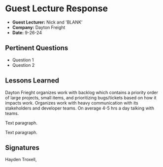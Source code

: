# Guest Lecture Response
* **Guest Lecturer:** Nick and 'BLANK'
* **Company:** Dayton Freight
* **Date:** 9-26-24

## Pertinent Questions
* Question 1
* Question 2

## Lessons Learned
Dayton Frieght organizes work with backlog which contains a priority order of large projects, small items, and prioritizing bugs/tickets based on how it impacts work. Organizes work with heavy communication with its stakeholders and developer teams.  On average 4-5 hrs a day talking with teams.

Text paragraph.

Text paragraph.

## Signatures
Hayden Troxell,
